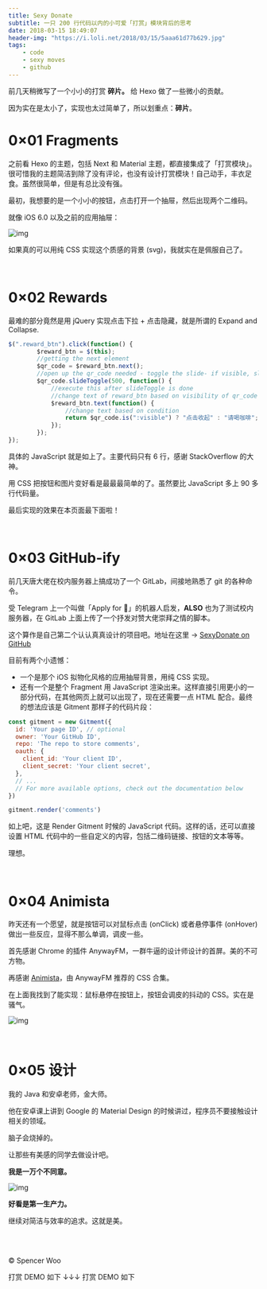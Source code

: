 ```yaml
---
title: Sexy Donate
subtitle: 一只 200 行代码以内的小可爱「打赏」模块背后的思考
date: 2018-03-15 18:49:07
header-img: "https://i.loli.net/2018/03/15/5aaa61d77b629.jpg"
tags:
    - code
    - sexy moves
    - github
---
```


前几天稍微写了一个小小的打赏 **碎片。** 给 Hexo 做了一些微小的贡献。

因为实在是太小了，实现也太过简单了，所以划重点：**碎片**。

# 0×01 Fragments

之前看 Hexo 的主题，包括 Next 和 Material 主题，都直接集成了「打赏模块」。很可惜我的主题简洁到除了没有评论，也没有设计打赏模块！自己动手，丰衣足食。虽然很简单，但是有总比没有强。

最初，我想要的是一个小小的按钮，点击打开一个抽屉，然后出现两个二维码。

就像 iOS 6.0 以及之前的应用抽屉：

![img](https://i.loli.net/2018/03/15/5aaa57113bc8b.jpg)

如果真的可以用纯 CSS 实现这个质感的背景 (svg)，我就实在是佩服自己了。

<br>

# 0×02 Rewards

最难的部分竟然是用  jQuery 实现点击下拉 + 点击隐藏，就是所谓的 Expand and Collapse.

```javascript
$(".reward_btn").click(function() {
        $reward_btn = $(this);
        //getting the next element
        $qr_code = $reward_btn.next();
        //open up the qr_code needed - toggle the slide- if visible, slide up, if not slidedown.
        $qr_code.slideToggle(500, function() {
            //execute this after slideToggle is done
            //change text of reward_btn based on visibility of qr_code div
            $reward_btn.text(function() {
                //change text based on condition
                return $qr_code.is(":visible") ? "点击收起" : "请喝咖啡";
            });
        });
});
```

具体的 JavaScript 就是如上了。主要代码只有 6 行，感谢 StackOverflow 的大神。

用 CSS 把按钮和图片变好看是最最最简单的了。虽然要比 JavaScript 多上 90 多行代码量。

最后实现的效果在本页面最下面啦！

<br>

# 0×03 GitHub-ify

前几天唐大佬在校内服务器上搞成功了一个 GitLab，间接地熟悉了 git 的各种命令。

受 Telegram 上一个叫做「Apply for 🐸」的机器人启发，**ALSO** 也为了测试校内服务器，在 GitLab 上面上传了一个抒发对赞大佬崇拜之情的脚本。

这个算作是自己第二个认认真真设计的项目吧。地址在这里 -> [SexyDonate on GitHub](https://github.com/spencerwoo98/sexy-donate)

目前有两个小遗憾：

- 一个是那个 iOS 拟物化风格的应用抽屉背景，用纯 CSS 实现。
- 还有一个是整个 Fragment 用 JavaScript 渲染出来。这样直接引用更小的一部分代码，在其他网页上就可以出现了，现在还需要一点 HTML 配合。最终的想法应该是 Gitment 那样子的代码片段：

```javascript
const gitment = new Gitment({
  id: 'Your page ID', // optional
  owner: 'Your GitHub ID',
  repo: 'The repo to store comments',
  oauth: {
    client_id: 'Your client ID',
    client_secret: 'Your client secret',
  },
  // ...
  // For more available options, check out the documentation below
})

gitment.render('comments')
```

如上吧，这是 Render Gitment 时候的 JavaScript 代码。这样的话，还可以直接设置 HTML 代码中的一些自定义的内容，包括二维码链接、按钮的文本等等。

理想。

<br>

# 0×04 Animista

昨天还有一个愿望，就是按钮可以对鼠标点击 (onClick) 或者悬停事件 (onHover) 做出一些反应，显得不那么单调，调皮一些。

首先感谢 Chrome 的插件 AnywayFM，一群牛逼的设计师设计的首屏。美的不可方物。

再感谢 [Animista](http://animista.net/)，由 AnywayFM 推荐的 CSS 合集。

在上面我找到了能实现：鼠标悬停在按钮上，按钮会调皮的抖动的 CSS。实在是骚气。

![img](https://i.loli.net/2018/03/14/5aa8bc4b20774.jpg)

<br>

# 0×05 设计

我的 Java 和安卓老师，金大师。

他在安卓课上讲到 Google 的 Material Design 的时候讲过，程序员不要接触设计相关的领域。

脑子会烧掉的。

让那些有美感的同学去做设计吧。

**我是一万个不同意。**

![img](https://i.loli.net/2018/03/11/5aa5377418b17.jpg)

**好看是第一生产力。**

继续对简洁与效率的追求。这就是美。

<br>

<br>

© Spencer Woo

打赏 DEMO 如下 ↓↓↓ 打赏 DEMO 如下